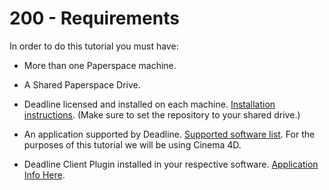 # 200 - Requirements

In order to do this tutorial you must have:

- More than one Paperspace machine.

- A Shared Paperspace Drive.

- Deadline licensed and installed on each machine. [Installation instructions](http://docs.thinkboxsoftware.com/products/deadline/9.0/1_User%20Manual/?ref=blog.paperspace.com#quick-install). (Make sure to set the repository to your shared drive.)

- An application supported by Deadline. [Supported software list](http://docs.thinkboxsoftware.com/products/deadline/9.0/1_User%20Manual/manual/supported-software.html?ref=blog.paperspace.com). For the purposes of this tutorial we will be using Cinema 4D.

- Deadline Client Plugin installed in your respective software. [Application Info Here](http://docs.thinkboxsoftware.com/products/deadline/9.0/1_User%20Manual/index.html?ref=blog.paperspace.com#application-plugins).
